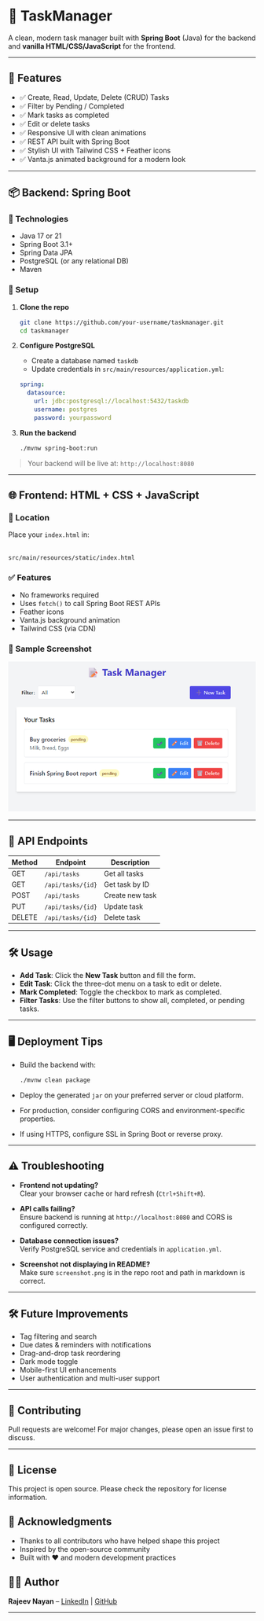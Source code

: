 # 📝 TaskManager

A clean, modern task manager built with **Spring Boot** (Java) for the backend and **vanilla HTML/CSS/JavaScript** for the frontend.

---

## 🚀 Features

- ✅ Create, Read, Update, Delete (CRUD) Tasks  
- ✅ Filter by Pending / Completed  
- ✅ Mark tasks as completed  
- ✅ Edit or delete tasks  
- ✅ Responsive UI with clean animations  
- ✅ REST API built with Spring Boot  
- ✅ Stylish UI with Tailwind CSS + Feather icons  
- ✅ Vanta.js animated background for a modern look  

---

## 📦 Backend: Spring Boot

### 📁 Technologies

- Java 17 or 21  
- Spring Boot 3.1+  
- Spring Data JPA  
- PostgreSQL (or any relational DB)  
- Maven  

### 📄 Setup

1. **Clone the repo**

    ```bash
    git clone https://github.com/your-username/taskmanager.git
    cd taskmanager
    ```

2. **Configure PostgreSQL**

    - Create a database named `taskdb`
    - Update credentials in `src/main/resources/application.yml`:

    ```yaml
    spring:
      datasource:
        url: jdbc:postgresql://localhost:5432/taskdb
        username: postgres
        password: yourpassword
    ```

3. **Run the backend**

    ```bash
    ./mvnw spring-boot:run
    ```

> Your backend will be live at: `http://localhost:8080`

---

## 🌐 Frontend: HTML + CSS + JavaScript

### 📁 Location

Place your `index.html` in:

````

src/main/resources/static/index.html

````

### ✅ Features

- No frameworks required  
- Uses `fetch()` to call Spring Boot REST APIs  
- Feather icons  
- Vanta.js background animation  
- Tailwind CSS (via CDN)  

### 🧪 Sample Screenshot

![Task Manager](screenshot.png)

---

## 🔗 API Endpoints

| Method | Endpoint          | Description          |
| ------ | ----------------- | -------------------- |
| GET    | `/api/tasks`      | Get all tasks        |
| GET    | `/api/tasks/{id}` | Get task by ID       |
| POST   | `/api/tasks`      | Create new task      |
| PUT    | `/api/tasks/{id}` | Update task          |
| DELETE | `/api/tasks/{id}` | Delete task          |

---

## 🛠️ Usage

- **Add Task**: Click the **New Task** button and fill the form.  
- **Edit Task**: Click the three-dot menu on a task to edit or delete.  
- **Mark Completed**: Toggle the checkbox to mark as completed.  
- **Filter Tasks**: Use the filter buttons to show all, completed, or pending tasks.  

---

## 🖥️ Deployment Tips

- Build the backend with:

    ```bash
    ./mvnw clean package
    ```

- Deploy the generated `jar` on your preferred server or cloud platform.

- For production, consider configuring CORS and environment-specific properties.

- If using HTTPS, configure SSL in Spring Boot or reverse proxy.

---

## ⚠️ Troubleshooting

- **Frontend not updating?**  
  Clear your browser cache or hard refresh (`Ctrl+Shift+R`).

- **API calls failing?**  
  Ensure backend is running at `http://localhost:8080` and CORS is configured correctly.

- **Database connection issues?**  
  Verify PostgreSQL service and credentials in `application.yml`.

- **Screenshot not displaying in README?**  
  Make sure `screenshot.png` is in the repo root and path in markdown is correct.

---

## 🛠️ Future Improvements

- Tag filtering and search  
- Due dates & reminders with notifications  
- Drag-and-drop task reordering  
- Dark mode toggle  
- Mobile-first UI enhancements  
- User authentication and multi-user support  

---

## 🤝 Contributing

Pull requests are welcome! For major changes, please open an issue first to discuss.

---
## 📄 License

This project is open source. Please check the repository for license information.

## 🙏 Acknowledgments

- Thanks to all contributors who have helped shape this project
- Inspired by the open-source community
- Built with ❤️ and modern development practices


## 👨‍💻 Author

**Rajeev Nayan** – [LinkedIn](https://linkedin.com/in/imrajeevnayan) | [GitHub](https://github.com/imrajeevnayan)

---

